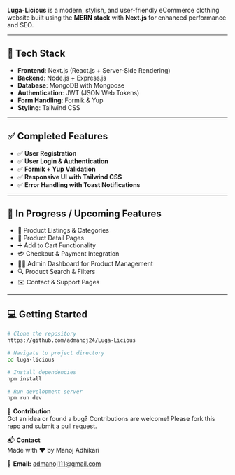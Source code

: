 **Luga-Licious** is a modern, stylish, and user-friendly eCommerce clothing website built using the **MERN stack** with **Next.js** for enhanced performance and SEO.

---

## 🚀 Tech Stack

- **Frontend**: Next.js (React.js + Server-Side Rendering)
- **Backend**: Node.js + Express.js
- **Database**: MongoDB with Mongoose
- **Authentication**: JWT (JSON Web Tokens)
- **Form Handling**: Formik & Yup
- **Styling**: Tailwind CSS

---

## ✅ Completed Features

- ✅ **User Registration**
- ✅ **User Login & Authentication**
- ✅ **Formik + Yup Validation**
- ✅ **Responsive UI with Tailwind CSS**
- ✅ **Error Handling with Toast Notifications**

---

## 🔧 In Progress / Upcoming Features

- 🛒 Product Listings & Categories
- 👗 Product Detail Pages
- ➕ Add to Cart Functionality
- 💳 Checkout & Payment Integration
- 🧑‍💼 Admin Dashboard for Product Management
- 🔍 Product Search & Filters
- ✉️ Contact & Support Pages

---

## 💻 Getting Started

```bash
# Clone the repository
https://github.com/admanoj24/Luga-Licious

# Navigate to project directory
cd luga-licious

# Install dependencies
npm install

# Run development server
npm run dev

```

🙌 **Contribution**  
Got an idea or found a bug? Contributions are welcome! Please fork this repo and submit a pull request.

📬 **Contact**  
Made with ❤️ by Manoj Adhikari

📧 **Email:** admanoj111@gmail.com
